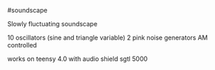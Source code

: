 #soundscape

Slowly fluctuating soundscape

10 oscillators (sine and triangle variable)
2 pink noise generators
AM controlled 

works on teensy 4.0
with audio shield sgtl 5000
